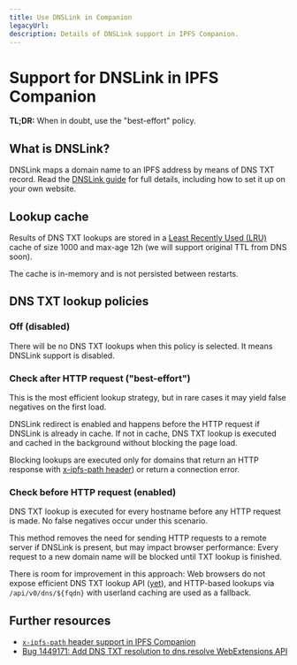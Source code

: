 ```yaml
---
title: Use DNSLink in Companion
legacyUrl:
description: Details of DNSLink support in IPFS Companion.
---
```


# Support for DNSLink in IPFS Companion

**TL;DR:** When in doubt, use the "best-effort" policy.

## What is DNSLink?

DNSLink maps a domain name to an IPFS address by means of DNS TXT record. Read the [DNSLink guide](./concepts/dnslink.md) for full details, including how to set it up on your own website.

## Lookup cache

Results of DNS TXT lookups are stored in a [Least Recently Used (LRU)](https://en.wikipedia.org/wiki/Cache_replacement_policies#Least_Recently_Used) cache of size 1000 and max-age 12h (we will support original TTL from DNS soon).

The cache is in-memory and is not persisted between restarts.

## DNS TXT lookup policies

### Off (disabled)

There will be no DNS TXT lookups when this policy is selected. It means DNSLink support is disabled.

### Check after HTTP request ("best-effort")

This is the most efficient lookup strategy, but in rare cases it may yield false negatives on the first load.

DNSLink redirect is enabled and happens before the HTTP request if DNSLink is already in cache. If not in cache, DNS TXT lookup is executed and cached in the background without blocking the page load.

Blocking lookups are executed only for domains that return an HTTP response with [x-ipfs-path header](x-ipfs-path-header.md)) or return a connection error.

### Check before HTTP request (enabled)

DNS TXT lookup is executed for every hostname before any HTTP request is made. No false negatives occur under this scenario.

This method removes the need for sending HTTP requests to a remote server if DNSLink is present, but may impact browser performance: Every request to a new domain name will be blocked until TXT lookup is finished.

There is room for improvement in this approach: Web browsers do not expose efficient DNS TXT lookup API ([yet](https://bugzilla.mozilla.org/show_bug.cgi?id=1449171)), and HTTP-based lookups via `/api/v0/dns/${fqdn}` with userland caching are used as a fallback.

## Further resources

- [`x-ipfs-path` header support in IPFS Companion](companion-x-ipfs-path-header.md)
- [Bug 1449171: Add DNS TXT resolution to dns.resolve WebExtensions API](https://bugzilla.mozilla.org/show_bug.cgi?id=1449171)
